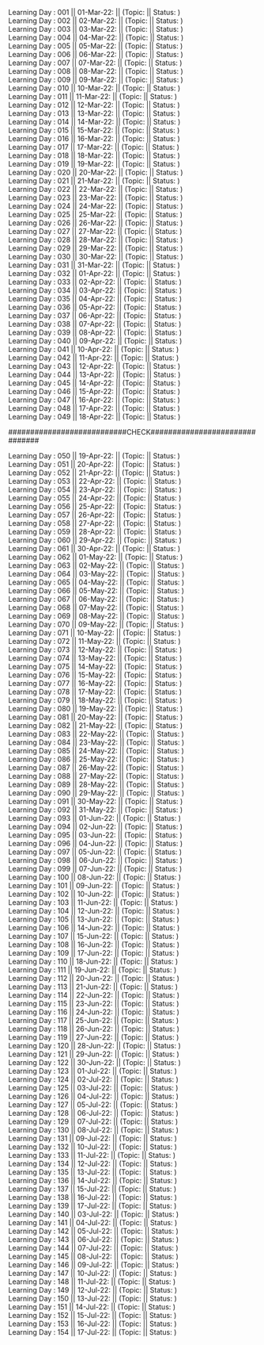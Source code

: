 Learning Day : 001 || 01-Mar-22: || (Topic:  || Status: )  
Learning Day : 002 || 02-Mar-22: || (Topic:  || Status: )  
Learning Day : 003 || 03-Mar-22: || (Topic:  || Status: )  
Learning Day : 004 || 04-Mar-22: || (Topic:  || Status: )  
Learning Day : 005 || 05-Mar-22: || (Topic:  || Status: )  
Learning Day : 006 || 06-Mar-22: || (Topic:  || Status: )  
Learning Day : 007 || 07-Mar-22: || (Topic:  || Status: )  
Learning Day : 008 || 08-Mar-22: || (Topic:  || Status: )  
Learning Day : 009 || 09-Mar-22: || (Topic:  || Status: )  
Learning Day : 010 || 10-Mar-22: || (Topic:  || Status: )  
Learning Day : 011 || 11-Mar-22: || (Topic:  || Status: )  
Learning Day : 012 || 12-Mar-22: || (Topic:  || Status: )  
Learning Day : 013 || 13-Mar-22: || (Topic:  || Status: )  
Learning Day : 014 || 14-Mar-22: || (Topic:  || Status: )  
Learning Day : 015 || 15-Mar-22: || (Topic:  || Status: )  
Learning Day : 016 || 16-Mar-22: || (Topic:  || Status: )  
Learning Day : 017 || 17-Mar-22: || (Topic:  || Status: )  
Learning Day : 018 || 18-Mar-22: || (Topic:  || Status: )  
Learning Day : 019 || 19-Mar-22: || (Topic:  || Status: )  
Learning Day : 020 || 20-Mar-22: || (Topic:  || Status: )  
Learning Day : 021 || 21-Mar-22: || (Topic:  || Status: )  
Learning Day : 022 || 22-Mar-22: || (Topic:  || Status: )  
Learning Day : 023 || 23-Mar-22: || (Topic:  || Status: )  
Learning Day : 024 || 24-Mar-22: || (Topic:  || Status: )  
Learning Day : 025 || 25-Mar-22: || (Topic:  || Status: )  
Learning Day : 026 || 26-Mar-22: || (Topic:  || Status: )  
Learning Day : 027 || 27-Mar-22: || (Topic:  || Status: )  
Learning Day : 028 || 28-Mar-22: || (Topic:  || Status: )  
Learning Day : 029 || 29-Mar-22: || (Topic:  || Status: )  
Learning Day : 030 || 30-Mar-22: || (Topic:  || Status: )  
Learning Day : 031 || 31-Mar-22: || (Topic:  || Status: )  
Learning Day : 032 || 01-Apr-22: || (Topic:  || Status: )  
Learning Day : 033 || 02-Apr-22: || (Topic:  || Status: )  
Learning Day : 034 || 03-Apr-22: || (Topic:  || Status: )  
Learning Day : 035 || 04-Apr-22: || (Topic:  || Status: )  
Learning Day : 036 || 05-Apr-22: || (Topic:  || Status: )  
Learning Day : 037 || 06-Apr-22: || (Topic:  || Status: )  
Learning Day : 038 || 07-Apr-22: || (Topic:  || Status: )  
Learning Day : 039 || 08-Apr-22: || (Topic:  || Status: )  
Learning Day : 040 || 09-Apr-22: || (Topic:  || Status: )  
Learning Day : 041 || 10-Apr-22: || (Topic:  || Status: )  
Learning Day : 042 || 11-Apr-22: || (Topic:  || Status: )  
Learning Day : 043 || 12-Apr-22: || (Topic:  || Status: )  
Learning Day : 044 || 13-Apr-22: || (Topic:  || Status: )  
Learning Day : 045 || 14-Apr-22: || (Topic:  || Status: )  
Learning Day : 046 || 15-Apr-22: || (Topic:  || Status: )  
Learning Day : 047 || 16-Apr-22: || (Topic:  || Status: )  
Learning Day : 048 || 17-Apr-22: || (Topic:  || Status: )  
Learning Day : 049 || 18-Apr-22: || (Topic:  || Status: )  

###########################CHECK###############################

Learning Day : 050 || 19-Apr-22: || (Topic:  || Status: )  
Learning Day : 051 || 20-Apr-22: || (Topic:  || Status: )  
Learning Day : 052 || 21-Apr-22: || (Topic:  || Status: )  
Learning Day : 053 || 22-Apr-22: || (Topic:  || Status: )  
Learning Day : 054 || 23-Apr-22: || (Topic:  || Status: )  
Learning Day : 055 || 24-Apr-22: || (Topic:  || Status: )  
Learning Day : 056 || 25-Apr-22: || (Topic:  || Status: )  
Learning Day : 057 || 26-Apr-22: || (Topic:  || Status: )  
Learning Day : 058 || 27-Apr-22: || (Topic:  || Status: )  
Learning Day : 059 || 28-Apr-22: || (Topic:  || Status: )  
Learning Day : 060 || 29-Apr-22: || (Topic:  || Status: )  
Learning Day : 061 || 30-Apr-22: || (Topic:  || Status: )  
Learning Day : 062 || 01-May-22: || (Topic:  || Status: )  
Learning Day : 063 || 02-May-22: || (Topic:  || Status: )  
Learning Day : 064 || 03-May-22: || (Topic:  || Status: )  
Learning Day : 065 || 04-May-22: || (Topic:  || Status: )  
Learning Day : 066 || 05-May-22: || (Topic:  || Status: )  
Learning Day : 067 || 06-May-22: || (Topic:  || Status: )  
Learning Day : 068 || 07-May-22: || (Topic:  || Status: )  
Learning Day : 069 || 08-May-22: || (Topic:  || Status: )  
Learning Day : 070 || 09-May-22: || (Topic:  || Status: )  
Learning Day : 071 || 10-May-22: || (Topic:  || Status: )  
Learning Day : 072 || 11-May-22: || (Topic:  || Status: )  
Learning Day : 073 || 12-May-22: || (Topic:  || Status: )  
Learning Day : 074 || 13-May-22: || (Topic:  || Status: )  
Learning Day : 075 || 14-May-22: || (Topic:  || Status: )  
Learning Day : 076 || 15-May-22: || (Topic:  || Status: )  
Learning Day : 077 || 16-May-22: || (Topic:  || Status: )  
Learning Day : 078 || 17-May-22: || (Topic:  || Status: )  
Learning Day : 079 || 18-May-22: || (Topic:  || Status: )  
Learning Day : 080 || 19-May-22: || (Topic:  || Status: )  
Learning Day : 081 || 20-May-22: || (Topic:  || Status: )  
Learning Day : 082 || 21-May-22: || (Topic:  || Status: )  
Learning Day : 083 || 22-May-22: || (Topic:  || Status: )  
Learning Day : 084 || 23-May-22: || (Topic:  || Status: )  
Learning Day : 085 || 24-May-22: || (Topic:  || Status: )  
Learning Day : 086 || 25-May-22: || (Topic:  || Status: )  
Learning Day : 087 || 26-May-22: || (Topic:  || Status: )  
Learning Day : 088 || 27-May-22: || (Topic:  || Status: )  
Learning Day : 089 || 28-May-22: || (Topic:  || Status: )  
Learning Day : 090 || 29-May-22: || (Topic:  || Status: )  
Learning Day : 091 || 30-May-22: || (Topic:  || Status: )  
Learning Day : 092 || 31-May-22: || (Topic:  || Status: )  
Learning Day : 093 || 01-Jun-22: || (Topic:  || Status: )  
Learning Day : 094 || 02-Jun-22: || (Topic:  || Status: )  
Learning Day : 095 || 03-Jun-22: || (Topic:  || Status: )  
Learning Day : 096 || 04-Jun-22: || (Topic:  || Status: )  
Learning Day : 097 || 05-Jun-22: || (Topic:  || Status: )  
Learning Day : 098 || 06-Jun-22: || (Topic:  || Status: )  
Learning Day : 099 || 07-Jun-22: || (Topic:  || Status: )  
Learning Day : 100 || 08-Jun-22: || (Topic:  || Status: )  
Learning Day : 101 || 09-Jun-22: || (Topic:  || Status: )  
Learning Day : 102 || 10-Jun-22: || (Topic:  || Status: )  
Learning Day : 103 || 11-Jun-22: || (Topic:  || Status: )  
Learning Day : 104 || 12-Jun-22: || (Topic:  || Status: )  
Learning Day : 105 || 13-Jun-22: || (Topic:  || Status: )  
Learning Day : 106 || 14-Jun-22: || (Topic:  || Status: )  
Learning Day : 107 || 15-Jun-22: || (Topic:  || Status: )  
Learning Day : 108 || 16-Jun-22: || (Topic:  || Status: )  
Learning Day : 109 || 17-Jun-22: || (Topic:  || Status: )  
Learning Day : 110 || 18-Jun-22: || (Topic:  || Status: )  
Learning Day : 111 || 19-Jun-22: || (Topic:  || Status: )  
Learning Day : 112 || 20-Jun-22: || (Topic:  || Status: )  
Learning Day : 113 || 21-Jun-22: || (Topic:  || Status: )  
Learning Day : 114 || 22-Jun-22: || (Topic:  || Status: )  
Learning Day : 115 || 23-Jun-22: || (Topic:  || Status: )  
Learning Day : 116 || 24-Jun-22: || (Topic:  || Status: )  
Learning Day : 117 || 25-Jun-22: || (Topic:  || Status: )  
Learning Day : 118 || 26-Jun-22: || (Topic:  || Status: )  
Learning Day : 119 || 27-Jun-22: || (Topic:  || Status: )  
Learning Day : 120 || 28-Jun-22: || (Topic:  || Status: )  
Learning Day : 121 || 29-Jun-22: || (Topic:  || Status: )  
Learning Day : 122 || 30-Jun-22: || (Topic:  || Status: )  
Learning Day : 123 || 01-Jul-22: || (Topic:  || Status: )  
Learning Day : 124 || 02-Jul-22: || (Topic:  || Status: )  
Learning Day : 125 || 03-Jul-22: || (Topic:  || Status: )  
Learning Day : 126 || 04-Jul-22: || (Topic:  || Status: )  
Learning Day : 127 || 05-Jul-22: || (Topic:  || Status: )  
Learning Day : 128 || 06-Jul-22: || (Topic:  || Status: )  
Learning Day : 129 || 07-Jul-22: || (Topic:  || Status: )  
Learning Day : 130 || 08-Jul-22: || (Topic:  || Status: )  
Learning Day : 131 || 09-Jul-22: || (Topic:  || Status: )  
Learning Day : 132 || 10-Jul-22: || (Topic:  || Status: )  
Learning Day : 133 || 11-Jul-22: || (Topic:  || Status: )  
Learning Day : 134 || 12-Jul-22: || (Topic:  || Status: )  
Learning Day : 135 || 13-Jul-22: || (Topic:  || Status: )  
Learning Day : 136 || 14-Jul-22: || (Topic:  || Status: )  
Learning Day : 137 || 15-Jul-22: || (Topic:  || Status: )  
Learning Day : 138 || 16-Jul-22: || (Topic:  || Status: )  
Learning Day : 139 || 17-Jul-22: || (Topic:  || Status: )  
Learning Day : 140 || 03-Jul-22: || (Topic:  || Status: )  
Learning Day : 141 || 04-Jul-22: || (Topic:  || Status: )  
Learning Day : 142 || 05-Jul-22: || (Topic:  || Status: )  
Learning Day : 143 || 06-Jul-22: || (Topic:  || Status: )  
Learning Day : 144 || 07-Jul-22: || (Topic:  || Status: )  
Learning Day : 145 || 08-Jul-22: || (Topic:  || Status: )  
Learning Day : 146 || 09-Jul-22: || (Topic:  || Status: )  
Learning Day : 147 || 10-Jul-22: || (Topic:  || Status: )  
Learning Day : 148 || 11-Jul-22: || (Topic:  || Status: )  
Learning Day : 149 || 12-Jul-22: || (Topic:  || Status: )  
Learning Day : 150 || 13-Jul-22: || (Topic:  || Status: )  
Learning Day : 151 || 14-Jul-22: || (Topic:  || Status: )  
Learning Day : 152 || 15-Jul-22: || (Topic:  || Status: )  
Learning Day : 153 || 16-Jul-22: || (Topic:  || Status: )  
Learning Day : 154 || 17-Jul-22: || (Topic:  || Status: )  
